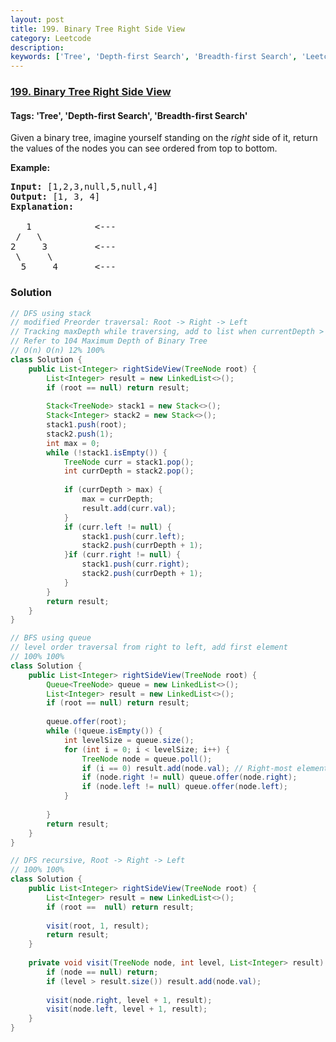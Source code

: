 ```yaml
---
layout: post
title: 199. Binary Tree Right Side View
category: Leetcode
description: 
keywords: ['Tree', 'Depth-first Search', 'Breadth-first Search', 'Leetcode', 'Medium']
---
```

### [199. Binary Tree Right Side View](https://leetcode.com/problems/binary-tree-right-side-view)

#### Tags: 'Tree', 'Depth-first Search', 'Breadth-first Search'

<div class="content__u3I1 question-content__JfgR"><div><p>Given a binary tree, imagine yourself standing on the <em>right</em> side of it, return the values of the nodes you can see ordered from top to bottom.</p>
<p><strong>Example:</strong></p>
<pre><strong>Input:</strong> [1,2,3,null,5,null,4]
<strong>Output:</strong> [1, 3, 4]
<strong>Explanation:
</strong>
   1            &lt;---
 /   \
2     3         &lt;---
 \     \
  5     4       &lt;---
</pre></div></div>

### Solution
```java
// DFS using stack
// modified Preorder traversal: Root -> Right -> Left
// Tracking maxDepth while traversing, add to list when currentDepth > maxDepth
// Refer to 104 Maximum Depth of Binary Tree
// O(n) O(n) 12% 100%
class Solution {
    public List<Integer> rightSideView(TreeNode root) {
        List<Integer> result = new LinkedList<>();
        if (root == null) return result;
        
        Stack<TreeNode> stack1 = new Stack<>();
        Stack<Integer> stack2 = new Stack<>();
        stack1.push(root);
        stack2.push(1);
        int max = 0;
        while (!stack1.isEmpty()) {
            TreeNode curr = stack1.pop();
            int currDepth = stack2.pop();
            
            if (currDepth > max) {
                max = currDepth;
                result.add(curr.val);
            }
            if (curr.left != null) {
                stack1.push(curr.left);
                stack2.push(currDepth + 1);
            }if (curr.right != null) {
                stack1.push(curr.right);
                stack2.push(currDepth + 1);
            }
        }
        return result;
    }
}

// BFS using queue
// level order traversal from right to left, add first element
// 100% 100%
class Solution {
    public List<Integer> rightSideView(TreeNode root) {
        Queue<TreeNode> queue = new LinkedList<>();
        List<Integer> result = new LinkedList<>();
        if (root == null) return result;
        
        queue.offer(root);
        while (!queue.isEmpty()) {
            int levelSize = queue.size();
            for (int i = 0; i < levelSize; i++) {
                TreeNode node = queue.poll();
                if (i == 0) result.add(node.val); // Right-most element of each level
                if (node.right != null) queue.offer(node.right);
                if (node.left != null) queue.offer(node.left);
            }
            
        }
        return result;
    }
}

// DFS recursive, Root -> Right -> Left
// 100% 100%
class Solution {
    public List<Integer> rightSideView(TreeNode root) {
        List<Integer> result = new LinkedList<>();
        if (root ==  null) return result;
        
        visit(root, 1, result);
        return result;
    }
    
    private void visit(TreeNode node, int level, List<Integer> result) {
        if (node == null) return;
        if (level > result.size()) result.add(node.val);
        
        visit(node.right, level + 1, result);
        visit(node.left, level + 1, result);
    }
}
```